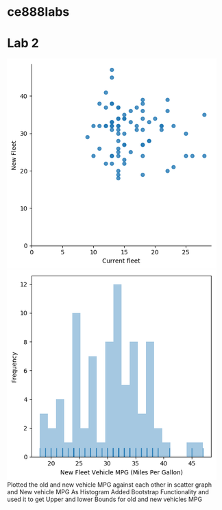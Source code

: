 # ce888labs

# Lab 2
![logo](lab2/vehiclescatter.png?raw=true)
![logo](lab2/vehiclehistogram.png?raw=true)
Plotted the old and new vehicle MPG against each other in scatter graph and New vehicle MPG As Histogram
Added Bootstrap Functionality and used  it to get Upper and lower Bounds for old and new vehicles MPG
